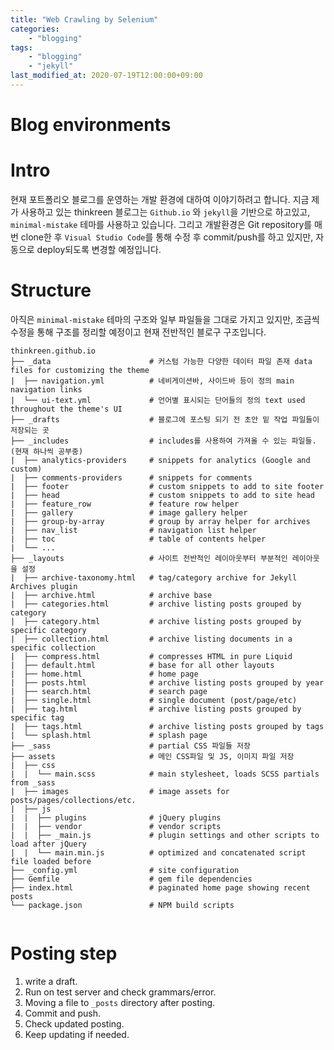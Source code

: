 ```yaml
---
title: "Web Crawling by Selenium"
categories: 
    - "blogging"
tags:
    - "blogging"
    - "jekyll"
last_modified_at: 2020-07-19T12:00:00+09:00
---
```



# Blog environments

# Intro
현재 포트폴리오 블로그를 운영하는 개발 환경에 대하여 이야기하려고 합니다.
지금 제가 사용하고 있는 thinkreen 블로그는 `Github.io` 와 `jekyll`을 기반으로 하고있고, `minimal-mistake` 테마를 사용하고 있습니다.
그리고 개발환경은 Git repository를 매번 clone한 후 `Visual Studio Code`를 통해 수정 후 commit/push를 하고 있지만, 자동으로 deploy되도록 변경할 예정입니다.

# Structure
아직은 `minimal-mistake` 테마의 구조와 일부 파일들을 그대로 가지고 있지만, 조금씩 수정을 통해 구조를 정리할 예정이고 현재 전반적인 블로구 구조입니다.

```
thinkreen.github.io
├── _data                      # 커스텀 가능한 다양한 데이터 파일 존재 data files for customizing the theme
|  ├── navigation.yml          # 네비게이션바, 사이드바 등이 정의 main navigation links
|  └── ui-text.yml             # 언어별 표시되는 단어들의 정의 text used throughout the theme's UI
├── _drafts                    # 블로그에 포스팅 되기 전 초안 밑 작업 파일들이 저장되는 곳
├── _includes                  # includes를 사용하여 가져올 수 있는 파일들. (현재 하나씩 공부중)
|  ├── analytics-providers     # snippets for analytics (Google and custom)
|  ├── comments-providers      # snippets for comments
|  ├── footer                  # custom snippets to add to site footer
|  ├── head                    # custom snippets to add to site head
|  ├── feature_row             # feature row helper
|  ├── gallery                 # image gallery helper
|  ├── group-by-array          # group by array helper for archives
|  ├── nav_list                # navigation list helper
|  ├── toc                     # table of contents helper
|  └── ...
├── _layouts                   # 사이트 전반적인 레이아웃부터 부분적인 레이아웃을 설정
|  ├── archive-taxonomy.html   # tag/category archive for Jekyll Archives plugin
|  ├── archive.html            # archive base
|  ├── categories.html         # archive listing posts grouped by category
|  ├── category.html           # archive listing posts grouped by specific category
|  ├── collection.html         # archive listing documents in a specific collection
|  ├── compress.html           # compresses HTML in pure Liquid
|  ├── default.html            # base for all other layouts
|  ├── home.html               # home page
|  ├── posts.html              # archive listing posts grouped by year
|  ├── search.html             # search page
|  ├── single.html             # single document (post/page/etc)
|  ├── tag.html                # archive listing posts grouped by specific tag
|  ├── tags.html               # archive listing posts grouped by tags
|  └── splash.html             # splash page
├── _sass                      # partial CSS 파일들 저장
├── assets                     # 메인 CSS파일 및 JS, 이미지 파일 저장
|  ├── css
|  |  └── main.scss            # main stylesheet, loads SCSS partials from _sass
|  ├── images                  # image assets for posts/pages/collections/etc.
|  ├── js
|  |  ├── plugins              # jQuery plugins
|  |  ├── vendor               # vendor scripts
|  |  ├── _main.js             # plugin settings and other scripts to load after jQuery
|  |  └── main.min.js          # optimized and concatenated script file loaded before
├── _config.yml                # site configuration
├── Gemfile                    # gem file dependencies
├── index.html                 # paginated home page showing recent posts
└── package.json               # NPM build scripts

```


```python

```

# Posting step
1. write a draft.
2. Run on test server and check grammars/error.
3. Moving a file to `_posts` directory after posting.
4. Commit and push.
5. Check updated posting.
6. Keep updating if needed.
